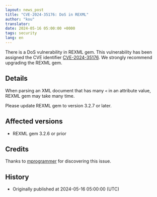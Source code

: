 ```yaml
---
layout: news_post
title: "CVE-2024-35176: DoS in REXML"
author: "kou"
translator:
date: 2024-05-16 05:00:00 +0000
tags: security
lang: en
---
```


There is a DoS vulnerability in REXML gem. This vulnerability has been assigned the CVE identifier [CVE-2024-35176](https://www.cve.org/CVERecord?id=CVE-2024-35176). We strongly recommend upgrading the REXML gem.

## Details

When parsing an XML document that has many `<` in an attribute value, REXML gem may take many time.

Please update REXML gem to version 3.2.7 or later.

## Affected versions

* REXML gem 3.2.6 or prior

## Credits

Thanks to [mprogrammer](https://hackerone.com/mprogrammer) for discovering this issue.

## History

* Originally published at 2024-05-16 05:00:00 (UTC)
